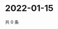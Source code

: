 # 2022-01-15

共 0 条

<!-- BEGIN WEIBO -->
<!-- 最后更新时间 Sat Jan 15 2022 15:14:15 GMT+0800 (China Standard Time) -->

<!-- END WEIBO -->
